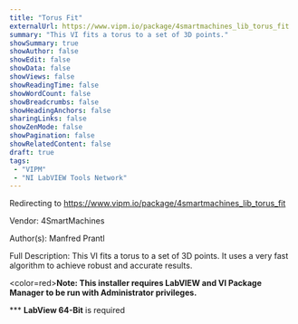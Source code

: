 ```yaml
---
title: "Torus Fit"
externalUrl: https://www.vipm.io/package/4smartmachines_lib_torus_fit
summary: "This VI fits a torus to a set of 3D points."
showSummary: true
showAuthor: false
showEdit: false
showData: false
showViews: false
showReadingTime: false
showWordCount: false
showBreadcrumbs: false
showHeadingAnchors: false
sharingLinks: false
showZenMode: false
showPagination: false
showRelatedContent: false
draft: true
tags:
 - "VIPM"
 - "NI LabVIEW Tools Network"
---
```


Redirecting to https://www.vipm.io/package/4smartmachines_lib_torus_fit

Vendor: 4SmartMachines

Author(s): Manfred Prantl
 
Full Description:
This VI fits a torus to a set of 3D points. It uses a very fast algorithm to achieve robust and accurate results.

<color=red>**Note: This installer requires LabVIEW and VI Package Manager to be run with Administrator privileges.**</color> 

*** **LabView 64-Bit** is required
